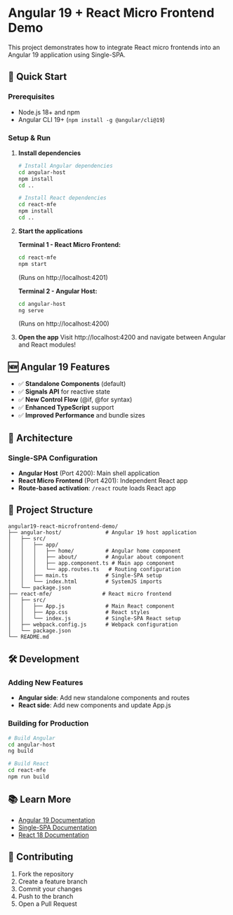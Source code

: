 # Angular 19 + React Micro Frontend Demo

This project demonstrates how to integrate React micro frontends into an Angular 19 application using Single-SPA.

## 🚀 Quick Start

### Prerequisites
- Node.js 18+ and npm
- Angular CLI 19+ (`npm install -g @angular/cli@19`)

### Setup & Run

1. **Install dependencies**
   ```bash
   # Install Angular dependencies
   cd angular-host
   npm install
   cd ..
   
   # Install React dependencies
   cd react-mfe
   npm install
   cd ..
   ```

2. **Start the applications**
   
   **Terminal 1 - React Micro Frontend:**
   ```bash
   cd react-mfe
   npm start
   ```
   (Runs on http://localhost:4201)
   
   **Terminal 2 - Angular Host:**
   ```bash
   cd angular-host
   ng serve
   ```
   (Runs on http://localhost:4200)

3. **Open the app**
   Visit http://localhost:4200 and navigate between Angular and React modules!

## 🆕 Angular 19 Features

- ✅ **Standalone Components** (default)
- ✅ **Signals API** for reactive state
- ✅ **New Control Flow** (@if, @for syntax)
- ✅ **Enhanced TypeScript** support
- ✅ **Improved Performance** and bundle sizes

## 🎯 Architecture

### Single-SPA Configuration
- **Angular Host** (Port 4200): Main shell application
- **React Micro Frontend** (Port 4201): Independent React app
- **Route-based activation**: `/react` route loads React app

## 📁 Project Structure

```
angular19-react-microfrontend-demo/
├── angular-host/              # Angular 19 host application
│   ├── src/
│   │   ├── app/
│   │   │   ├── home/          # Angular home component
│   │   │   ├── about/         # Angular about component
│   │   │   ├── app.component.ts # Main app component
│   │   │   └── app.routes.ts   # Routing configuration
│   │   ├── main.ts            # Single-SPA setup
│   │   └── index.html         # SystemJS imports
│   └── package.json
├── react-mfe/                # React micro frontend
│   ├── src/
│   │   ├── App.js             # Main React component
│   │   ├── App.css            # React styles
│   │   └── index.js           # Single-SPA React setup
│   ├── webpack.config.js      # Webpack configuration
│   └── package.json
└── README.md
```

## 🛠️ Development

### Adding New Features
- **Angular side**: Add new standalone components and routes
- **React side**: Add new components and update App.js

### Building for Production
```bash
# Build Angular
cd angular-host
ng build

# Build React
cd react-mfe
npm run build
```

## 📚 Learn More

- [Angular 19 Documentation](https://angular.io/)
- [Single-SPA Documentation](https://single-spa.js.org/)
- [React 18 Documentation](https://reactjs.org/)

## 🤝 Contributing

1. Fork the repository
2. Create a feature branch
3. Commit your changes
4. Push to the branch
5. Open a Pull Request
